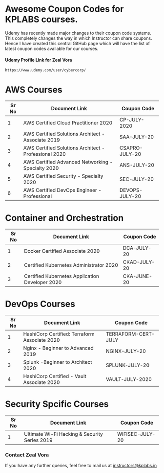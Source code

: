 # Awesome Coupon Codes for KPLABS courses.

Udemy has recently made major changes to their coupon code systems. This completely changes the way in which Instructor can share coupons. Hence I have created this central GitHub page which will have the list of latest coupon codes available for our courses.

#### Udemy Profile Link for Zeal Vora

```sh
https://www.udemy.com/user/cybercorp/
```

# AWS Courses 

| Sr No | Document Link | Coupon Code |
| ------ | ------ | ------ |
| 1 |AWS Certified Cloud Practitioner 2020 | CP-JULY-2020	 | 
| 2 |AWS Certified Solutions Architect - Associate  2019| SAA-JULY-20 |
| 3 |AWS Certified Solutions Architect - Professional 2020 | CSAPRO-JULY-20 |
| 4 |AWS Certified Advanced Networking - Specialty 2020 | ANS-JULY-20 |
| 5 |AWS Certified Security - Specialty 2020 | SEC-JULY-20 |
| 6 |AWS Certified DevOps Engineer - Professional | DEVOPS-JULY-20 |

# Container and Orchestration

| Sr No | Document Link | Coupon Code |
| ------ | ------ | ------ |
| 1 | Docker Certified Associate 2020 | DCA-JULY-20 | 
| 2 | Certified Kubernetes Administrator 2020 | CKAD-JULY-20  | 
| 3 | Certified Kubernetes Application Developer 2020 | CKA-JUNE-20 | 

# DevOps Courses

| Sr No | Document Link | Coupon Code |
| ------ | ------ | ------ |
| 1 | HashiCorp Certified: Terraform Associate 2020 | TERRAFORM-CERT-JULY | 
| 2 | Nginx - Beginner to Advanced 2019 | NGINX-JULY-20 | 
| 3 | Splunk  -Beginner to Architect 2020 | SPLUNK-JULY-20 | 
| 4 | HashiCorp Certified - Vault Associate 2020 | VAULT-JULY-2020 | 

# Security Spcific Courses

| Sr No | Document Link | Coupon Code |
| ------ | ------ | ------ |
| 1 | Ultimate Wi-Fi Hacking & Security Series 2019 | WIFISEC-JULY-20 | 


### Contact Zeal Vora
If you have any further queries, feel free to mail us at instructors@kplabs.in
